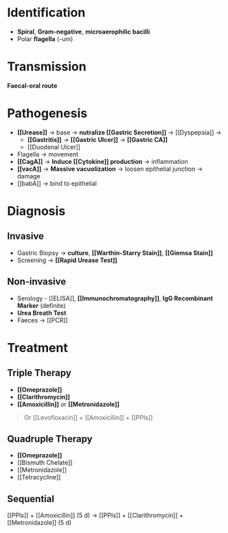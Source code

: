 # Identification
- **Spiral**, **Gram-negative**, **microaerophilic bacilli**
- Polar **flagella** (-um)

# Transmission
**Faecal-oral route**

# Pathogenesis
- **[[Urease]]** -> base -> **nutralize [[Gastric Secretion]]** -> [[Dyspepsia]] ->
	- **[[Gastritis]]** -> **[[Gastric Ulcer]]** -> **[[Gastric CA]]**
	- [[Duodenal Ulcer]]
- Flagella -> movement
- **[[CagA]]** -> **Induce [[Cytokine]] production** -> inflammation
- **[[vacA]]** -> **Massive vacuolization** -> loosen epithelial junction -> damage
- [[babA]] -> bind to epithelial

# Diagnosis
## Invasive
- Gastric Biopsy -> **culture**, **[[Warthin-Starry Stain]]**, **[[Giemsa Stain]]**
- Screening -> **[[Rapid Urease Test]]**

## Non-invasive
- Serology - [[ELISA]], **[[Immunochromatography]]**, **IgG Recombinant Marker** (definite)
- **Urea Breath Test**
- Faeces -> [[PCR]]

# Treatment
## Triple Therapy
- **[[Omeprazole]]**
- **[[Clarithromycin]]**
- **[[Amoxicillin]]** or **[[Metronidazole]]**
> Or [[Levofloxacin]] + [[Amoxicillin]] + [[PPIs]]

## Quadruple Therapy
- **[[Omeprazole]]**
- [[Bismuth Chelate]]
- [[Metronidazole]]
- [[Tetracycline]]

## Sequential
[[PPIs]] + [[Amoxicillin]] (5 d) -> [[PPIs]] + [[Clarithromycin]] + [[Metronidazole]] (5 d)